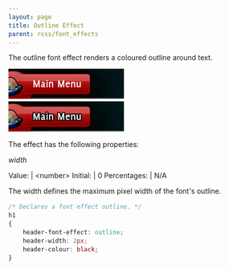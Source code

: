 ```yaml
---
layout: page
title: Outline Effect
parent: rcss/font_effects
---
```


The outline font effect renders a coloured outline around text.

![outline_1.jpg](outline_1.jpg)

The effect has the following properties:

*width*

Value: | \<number\>
Initial: | 0
Percentages: | N/A

The width defines the maximum pixel width of the font's outline.

```css
/* Declares a font effect outline. */
h1
{
    header-font-effect: outline;
    header-width: 2px;
    header-colour: black;
}
```
